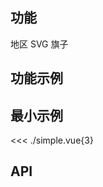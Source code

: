 ## 功能

地区 SVG 旗子

## 功能示例

<Example />

## 最小示例

<<< ./simple.vue{3}

## API

<Usage />

<script setup>
import Example from "@/components/flag/docs/example.vue";
import Usage from "@/components/flag/docs/usage.vue";
</script>